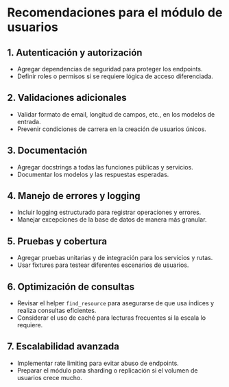 # Recomendaciones para el módulo de usuarios

## 1. Autenticación y autorización

- Agregar dependencias de seguridad para proteger los endpoints.
- Definir roles o permisos si se requiere lógica de acceso diferenciada.

## 2. Validaciones adicionales

- Validar formato de email, longitud de campos, etc., en los modelos de entrada.
- Prevenir condiciones de carrera en la creación de usuarios únicos.

## 3. Documentación

- Agregar docstrings a todas las funciones públicas y servicios.
- Documentar los modelos y las respuestas esperadas.

## 4. Manejo de errores y logging

- Incluir logging estructurado para registrar operaciones y errores.
- Manejar excepciones de la base de datos de manera más granular.

## 5. Pruebas y cobertura

- Agregar pruebas unitarias y de integración para los servicios y rutas.
- Usar fixtures para testear diferentes escenarios de usuarios.

## 6. Optimización de consultas

- Revisar el helper `find_resource` para asegurarse de que usa índices y realiza consultas eficientes.
- Considerar el uso de caché para lecturas frecuentes si la escala lo requiere.

## 7. Escalabilidad avanzada

- Implementar rate limiting para evitar abuso de endpoints.
- Preparar el módulo para sharding o replicación si el volumen de usuarios crece mucho.
